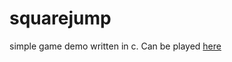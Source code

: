 # squarejump

simple game demo written in c. Can be played [here](https://wormregards.github.io/?id=square_jump)
